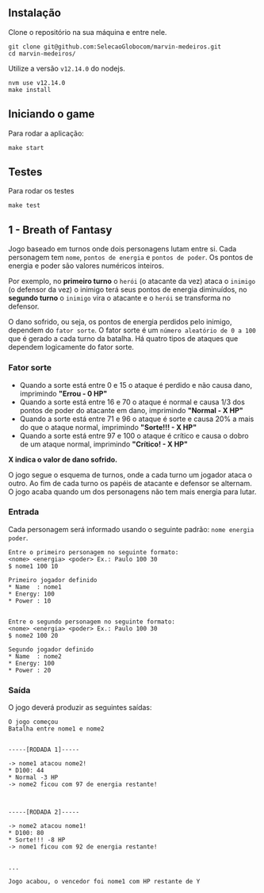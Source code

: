 ## Instalação
Clone o repositório na sua máquina e entre nele.
```
git clone git@github.com:SelecaoGlobocom/marvin-medeiros.git
cd marvin-medeiros/
```

Utilize a versão `v12.14.0` do nodejs.
```
nvm use v12.14.0
make install
```

## Iniciando o game
Para rodar a aplicação:
```
make start
```

## Testes
Para rodar os testes 
```
make test
```

## 1 - Breath of Fantasy

Jogo baseado em turnos onde dois personagens lutam entre si. Cada personagem tem `nome`, `pontos de energia` e `pontos de poder`.
Os pontos de energia e poder são valores numéricos inteiros. 

Por exemplo, no **primeiro turno** o `herói` (o atacante da vez) ataca
o `inimigo` (o defensor da vez) o inimigo terá seus pontos de energia diminuídos, no **segundo turno** o `inimigo` vira o atacante e o `herói` se transforma no defensor.

O dano sofrido, ou seja, os pontos de energia perdidos pelo inimigo, dependem do `fator sorte`. O fator sorte é um `número aleatório de 0 a 100` que é gerado a cada turno da batalha.
Há quatro tipos de ataques que dependem logicamente do fator sorte.

### Fator sorte

* Quando a sorte está entre 0 e 15 o ataque é perdido e não causa dano, imprimindo **"Errou - 0 HP"**
* Quando a sorte está entre 16 e 70 o ataque é normal e causa 1/3 dos pontos de poder do atacante em dano, imprimindo **"Normal - X HP"**
* Quando a sorte está entre 71 e 96 o ataque é sorte e causa 20% a mais do que o ataque normal, imprimindo **"Sorte!!! - X HP"**
* Quando a sorte está entre 97 e 100 o ataque é crítico e causa o dobro de um ataque normal, imprimindo **"Crítico! - X HP"**

**X indica o valor de dano sofrido.**

O jogo segue o esquema de turnos, onde a cada turno um jogador ataca o outro. Ao fim de cada turno os papéis de atacante e defensor se alternam. O jogo acaba quando um dos personagens não tem mais energia para lutar.

### Entrada

Cada personagem será informado usando o seguinte padrão:  `nome energia poder`.

```
Entre o primeiro personagem no seguinte formato:
<nome> <energia> <poder> Ex.: Paulo 100 30
$ nome1 100 10

Primeiro jogador definido 
* Name  : nome1
* Energy: 100
* Power : 10


Entre o segundo personagem no seguinte formato:
<nome> <energia> <poder> Ex.: Paulo 100 30
$ nome2 100 20

Segundo jogador definido 
* Name  : nome2
* Energy: 100
* Power : 20
```

### Saída

O jogo deverá produzir as seguintes saídas:

```
O jogo começou
Batalha entre nome1 e nome2


-----[RODADA 1]-----

-> nome1 atacou nome2!
* D100: 44
* Normal -3 HP
-> nome2 ficou com 97 de energia restante!



-----[RODADA 2]-----

-> nome2 atacou nome1!
* D100: 80
* Sorte!!! -8 HP
-> nome1 ficou com 92 de energia restante!


...

Jogo acabou, o vencedor foi nome1 com HP restante de Y
```